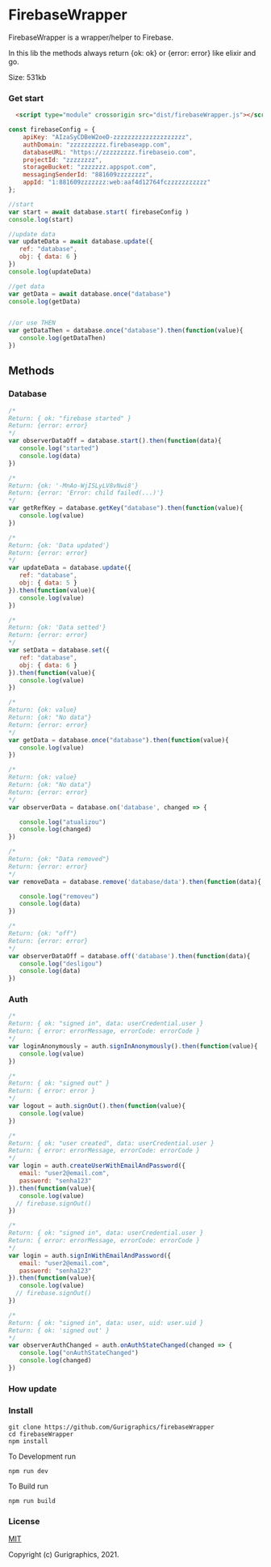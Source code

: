 # FirebaseWrapper

FirebaseWrapper is a wrapper/helper to Firebase.

In this lib the methods always return {ok: ok} or {error: error} like elixir and go.

Size: 531kb

### Get start

```html
  <script type="module" crossorigin src="dist/firebaseWrapper.js"></script>
```

```javascript
const firebaseConfig = {
    apiKey: "AIzaSyCDBeW2oeD-zzzzzzzzzzzzzzzzzzzz",
    authDomain: "zzzzzzzzzz.firebaseapp.com",
    databaseURL: "https://zzzzzzzzz.firebaseio.com",
    projectId: "zzzzzzzz",
    storageBucket: "zzzzzzz.appspot.com",
    messagingSenderId: "881609zzzzzzzz",
    appId: "1:881609zzzzzzz:web:aaf4d12764fczzzzzzzzzzz"
};

//start
var start = await database.start( firebaseConfig )
console.log(start)

//update data
var updateData = await database.update({
   ref: "database",
   obj: { data: 6 }
})
console.log(updateData)

//get data
var getData = await database.once("database")
console.log(getData)


//or use THEN
var getDataThen = database.once("database").then(function(value){
   console.log(getDataThen)
})

```

## Methods

### Database

```javascript
/*
Return: { ok: "firebase started" } 
Return: {error: error}
*/
var observerDataOff = database.start().then(function(data){
   console.log("started")
   console.log(data)
})
```

```javascript
/*
Return: {ok: '-MnAo-WjISLyLV8vNwi8'}
Return: {error: 'Error: child failed(...)'}
*/
var getRefKey = database.getKey("database").then(function(value){
   console.log(value)
})
```

```javascript
/*
Return: {ok: 'Data updated'}
Return: {error: error}
*/
var updateData = database.update({
   ref: "database",
   obj: { data: 5 }
}).then(function(value){
   console.log(value)
})
 ```

```javascript
/*
Return: {ok: 'Data setted'}
Return: {error: error}
*/
var setData = database.set({
   ref: "database",
   obj: { data: 6 }
}).then(function(value){
   console.log(value)
})
```

```javascript
/*
Return: {ok: value}
Return: {ok: "No data"}
Return: {error: error}
*/
var getData = database.once("database").then(function(value){
   console.log(value)
})
```

```javascript
/*
Return: {ok: value}
Return: {ok: "No data"}
Return: {error: error}
*/
var observerData = database.on('database', changed => {

   console.log("atualizou")
   console.log(changed)
})
```

```javascript
/*
Return: {ok: "Data removed"}
Return: {error: error}
*/
var removeData = database.remove('database/data').then(function(data){

   console.log("removeu")
   console.log(data)
})
```

```javascript
/*
Return: {ok: "off"}
Return: {error: error}
*/
var observerDataOff = database.off('database').then(function(data){
   console.log("desligou")
   console.log(data)
})
```


### Auth
 
```javascript
/*
Return: { ok: "signed in", data: userCredential.user } 
Return: { error: errorMessage, errorCode: errorCode }   
*/
var loginAnonymously = auth.signInAnonymously().then(function(value){
   console.log(value)
})
```

```javascript
/*
Return: { ok: "signed out" } 
Return: { error: error }  
*/
var logout = auth.signOut().then(function(value){
   console.log(value)
})
```

```javascript
/*
Return: { ok: "user created", data: userCredential.user } 
Return: { error: errorMessage, errorCode: errorCode } 
*/
var login = auth.createUserWithEmailAndPassword({
   email: "user2@email.com",
   password: "senha123"
}).then(function(value){
   console.log(value)
  // firebase.signOut() 
})
```

```javascript
/*
Return: { ok: "signed in", data: userCredential.user } 
Return: { error: errorMessage, errorCode: errorCode } 
*/
var login = auth.signInWithEmailAndPassword({
   email: "user2@email.com",
   password: "senha123"
}).then(function(value){
   console.log(value)
  // firebase.signOut() 
})
```

```javascript
/*
Return: { ok: "signed in", data: user, uid: user.uid }
Return: { ok: 'signed out' }
*/
var observerAuthChanged = auth.onAuthStateChanged(changed => {
   console.log("onAuthStateChanged")
   console.log(changed)
})
```


### How update

### Install
```
git clone https://github.com/Gurigraphics/firebaseWrapper
cd firebaseWrapper
npm install

```
To Development run
```
npm run dev
```

To Build run
```
npm run build
```


### License

 [MIT](http://opensource.org/licenses/MIT)

Copyright (c) Gurigraphics, 2021.
